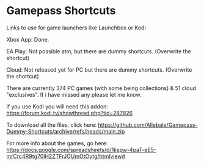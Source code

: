 # Gamepass Shortcuts 
Links to use for game launchers like Launchbox or Kodi

Xbox App: Done.

EA Play: Not possible atm, but there are dummy shortcuts. (Overwrite the shortcut)

Cloud: Not released yet for PC but there are dummy shortcuts. (Overwrite the shortcut)

There are currently 374 PC games (with some being collections) & 51 cloud "exclusives".
If i have missed any please let me know.

If you use Kodi you will need this addon: https://forum.kodi.tv/showthread.php?tid=287826

To download all the files, click here: https://github.com/Allebale/Gamepass-Dummy-Shortcuts/archive/refs/heads/main.zip 

For more info about the games, go here: https://docs.google.com/spreadsheets/d/1kspw-4paT-eE5-mrCrc4R9tg70lH2ZTFrJOUmOtOytg/htmlview# 
